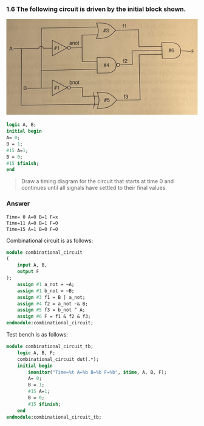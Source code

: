 ### 1.6 The following circuit is driven by the initial block shown.
![alt text](../../images/image-1.png)

```sv
logic A, B;
initial begin
A= 0;
B = 1;
#15 A=1;
B = 0;
#15 $finish;
end
```

> Draw a timing diagram for the circuit that starts at time 0 and continues until all signals
have settled to their final values.

### Answer
```
Time= 0 A=0 B=1 F=x
Time=11 A=0 B=1 F=0
Time=15 A=1 B=0 F=0
```

Combinational circuit is as follows:
```sv
module combinational_circuit
(
    input A, B,
    output F
);
    assign #1 a_not = ~A;
    assign #1 b_not = ~B;
    assign #3 f1 = B | a_not;
    assign #4 f2 = a_not ~& B;
    assign #5 f3 = b_not ^ A;
    assign #6 F = f1 & f2 & f3;
endmodule:combinational_circuit;
```

Test bench is as follows:
```sv
module combinational_circuit_tb;
    logic A, B, F;
    combinational_circuit dut(.*);
    initial begin
        $monitor("Time=%t A=%b B=%b F=%b", $time, A, B, F);
        A= 0;
        B = 1;
        #15 A=1;
        B = 0;
        #15 $finish;
    end
endmodule:combinational_circuit_tb;
```